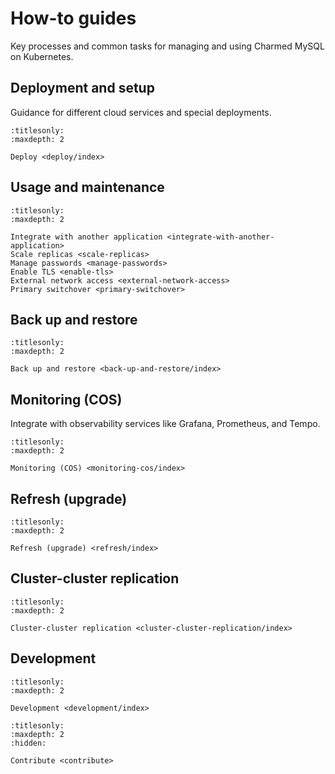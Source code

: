 # How-to guides

Key processes and common tasks for managing and using Charmed MySQL on Kubernetes.

## Deployment and setup

Guidance for different cloud services and special deployments.

```{toctree}
:titlesonly:
:maxdepth: 2

Deploy <deploy/index>
```

## Usage and maintenance

```{toctree}
:titlesonly:
:maxdepth: 2

Integrate with another application <integrate-with-another-application>
Scale replicas <scale-replicas>
Manage passwords <manage-passwords>
Enable TLS <enable-tls>
External network access <external-network-access>
Primary switchover <primary-switchover>
```

## Back up and restore

```{toctree}
:titlesonly:
:maxdepth: 2

Back up and restore <back-up-and-restore/index>
```

## Monitoring (COS)

Integrate with observability services like Grafana, Prometheus, and Tempo.

```{toctree}
:titlesonly:
:maxdepth: 2

Monitoring (COS) <monitoring-cos/index>
```

## Refresh (upgrade)

```{toctree}
:titlesonly:
:maxdepth: 2

Refresh (upgrade) <refresh/index>
```

## Cluster-cluster replication

```{toctree}
:titlesonly:
:maxdepth: 2

Cluster-cluster replication <cluster-cluster-replication/index>
```

## Development

```{toctree}
:titlesonly:
:maxdepth: 2

Development <development/index>
```

```{toctree}
:titlesonly:
:maxdepth: 2
:hidden:

Contribute <contribute>
```


